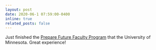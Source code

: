 ```yaml
---
layout: post
date: 2020-06-1 07:59:00-0400
inline: true
related_posts: false
---
```


Just finished the [Prepare Future Faculty Program](https://cei.umn.edu/programs/preparing-future-faculty-program) that the University of Minnesota. Great experience!  